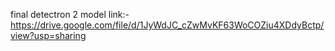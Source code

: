 final detectron 2 model link:- 
https://drive.google.com/file/d/1JyWdJC_cZwMvKF63WoCOZiu4XDdyBctp/view?usp=sharing
